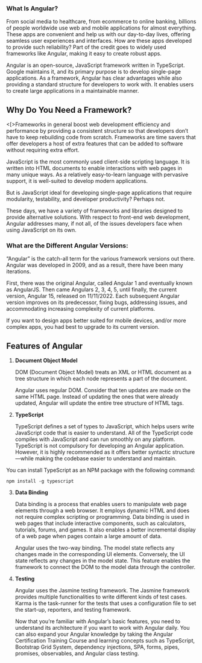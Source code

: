 ### What Is Angular?

<p>From social media to healthcare, from ecommerce to online banking, billions of people worldwide use web and mobile applications for almost everything. These apps are convenient and help us with our day-to-day lives, offering seamless user experiences and interfaces. How are these apps developed to provide such reliability? Part of the credit goes to widely used frameworks like Angular, making it easy to create robust apps.
</p>

<p>Angular is an open-source, JavaScript framework written in TypeScript. Google maintains it, and its primary purpose is to develop single-page applications. As a framework, Angular has clear advantages while also providing a standard structure for developers to work with. It enables users to create large applications in a maintainable manner. <p>

## Why Do You Need a Framework?
<[>Frameworks in general boost web development efficiency and performance by providing a consistent structure so that developers don’t have to keep rebuilding code from scratch. Frameworks are time savers that offer developers a host of extra features that can be added to software without requiring extra effort.</p>

<p>JavaScript is the most commonly used client-side scripting language. It is written into HTML documents to enable interactions with web pages in many unique ways. As a relatively easy-to-learn language with pervasive support, it is well-suited to develop modern applications. </p>

<p>But is JavaScript ideal for developing single-page applications that require modularity, testability, and developer productivity? Perhaps not. </p>

<p>These days, we have a variety of frameworks and libraries designed to provide alternative solutions. With respect to front-end web development, Angular addresses many, if not all, of the issues developers face when using JavaScript on its own.</p>


### What are the Different Angular Versions: 

<p>“Angular” is the catch-all term for the various framework versions out there. Angular was developed in 2009, and as a result, there have been many iterations.</p>

<p>First, there was the original Angular, called Angular 1 and eventually known as AngularJS. Then came Angulars 2, 3, 4, 5, until finally, the current version, Angular 15, released on 11/11/2022. Each subsequent Angular version improves on its predecessor, fixing bugs, addressing issues, and accommodating increasing complexity of current platforms.</p>

<p>If you want to design apps better suited for mobile devices, and/or more complex apps, you had best to upgrade to its current version.</p>

## Features of Angular

1. <b>Document Object Model </b>
    <p>DOM (Document Object Model) treats an XML or HTML document as a tree structure in which each node represents a part of the document.</p>
    <p>Angular uses regular DOM. Consider that ten updates are made on the same HTML page. Instead of updating the ones that were already updated, Angular will update the entire tree structure of HTML tags.</p>

2. <b>TypeScript </b>
    <p>TypeScript defines a set of types to JavaScript, which helps users write JavaScript code that is easier to understand. All of the TypeScript code compiles with JavaScript and can run smoothly on any platform. TypeScript is not compulsory for developing an Angular application. However, it is highly recommended as it offers better syntactic structure—while making the codebase easier to understand and maintain. </p>

You can install TypeScript as an NPM package with the following command:

```
npm install -g typescript
```

3. <b>Data Binding</b>
    <p>Data binding is a process that enables users to manipulate web page elements through a web browser. It employs dynamic HTML and does not require complex scripting or programming. Data binding is used in web pages that include interactive components, such as calculators, tutorials, forums, and games. It also enables a better incremental display of a web page when pages contain a large amount of data. </p>

    <p>Angular uses the two-way binding. The model state reflects any changes made in the corresponding UI elements. Conversely, the UI state reflects any changes in the model state. This feature enables the framework to connect the DOM to the model data through the controller.</p>


4. <b>Testing </b>

    <p>Angular uses the Jasmine testing framework. The Jasmine framework provides multiple functionalities to write different kinds of test cases. Karma is the task-runner for the tests that uses a configuration file to set the start-up, reporters, and testing framework.</p>

    <p>Now that you’re familiar with Angular’s basic features, you need to understand its architecture if you want to work with Angular daily. You can also expand your Angular knowledge by taking the Angular Certification Training Course and learning concepts such as TypeScript, Bootstrap Grid System, dependency injections, SPA, forms, pipes, promises, observables, and Angular class testing.</p>
